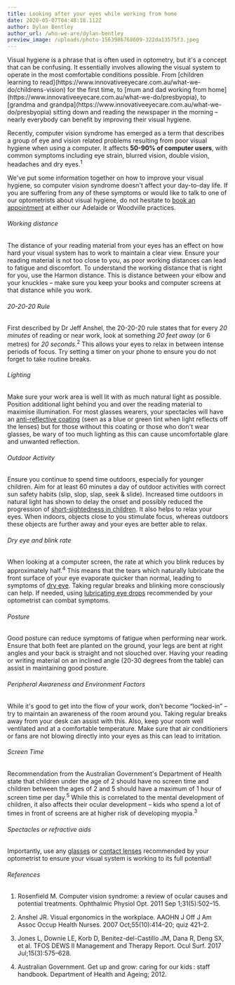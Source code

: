 ```yaml
---
title: Looking after your eyes while working from home
date: 2020-05-07T04:48:18.112Z
author: Dylan Bentley
author_url: /who-we-are/dylan-bentley
preview_image: /uploads/photo-1563986768609-322da13575f3.jpeg
---
```

<div><p>Visual hygiene is a phrase that is often used in optometry, but it's a concept that can be confusing. It essentially involves allowing the visual system to operate in the most comfortable conditions possible. From [children learning to read](https://www.innovativeeyecare.com.au/what-we-do/childrens-vision) for the first time, to [mum and dad working from home](https://www.innovativeeyecare.com.au/what-we-do/presbyopia), to [grandma and grandpa](https://www.innovativeeyecare.com.au/what-we-do/presbyopia) sitting down and reading the newspaper in the morning – nearly everybody can benefit by improving their visual hygiene.

Recently, computer vision syndrome has emerged as a term that describes a group of eye and vision related problems resulting from poor visual hygiene when using a computer. It affects <b>50-90% of computer users</b>, with common symptoms including eye strain, blurred vision, double vision, headaches and dry eyes.<sup>1</sup>

We've put some information together on how to improve your visual hygiene, so computer vision syndrome doesn't affect your day-to-day life. If you are suffering from any of these symptoms or would like to talk to one of our optometrists about visual hygiene, do not hesitate to [book an appointment](https://www.innovativeeyecare.com.au/contact) at either our Adelaide or Woodville practices.</p></div>

###### Working distance

The distance of your reading material from your eyes has an effect on how hard your visual system has to work to maintain a clear view. Ensure your reading material is not too close to you, as poor working distances can lead to fatigue and discomfort. To understand the working distance that is right for you, use the Harmon distance. This is distance between your elbow and your knuckles – make sure you keep your books and computer screens at that distance while you work.

###### 20-20-20 Rule

First described by Dr Jeff Anshel, the 20-20-20 rule states that for every <i>20 minutes</i> of reading or near work, look at something <i>20 feet away</i> (or 6 metres) for <i>20 seconds</i>.<sup>2</sup> This allows your eyes to relax in between intense periods of focus. Try setting a timer on your phone to ensure you do not forget to take routine breaks.

###### Lighting

Make sure your work area is well lit with as much natural light as possible. Position additional light behind you and over the reading material to maximise illumination. For most glasses wearers, your spectacles will have an [anti-reflective coating](https://www.innovativeeyecare.com.au/what-we-do/glasses) (seen as a blue or green tint when light reflects off the lenses) but for those without this coating or those who don't wear glasses, be wary of too much lighting as this can cause uncomfortable glare and unwanted reflection.

###### Outdoor Activity

Ensure you continue to spend time outdoors, especially for younger children. Aim for at least 60 minutes a day of outdoor activities with correct sun safety habits (slip, slop, slap, seek & slide). Increased time outdoors in natural light has shown to delay the onset and possibly reduced the progression of [short-sightedness in children](https://www.innovativeeyecare.com.au/what-we-do/myopia-control). It also helps to relax your eyes. When indoors, objects close to you stimulate focus, whereas outdoors these objects are further away and your eyes are better able to relax.

###### Dry eye and blink rate

When looking at a computer screen, the rate at which you blink reduces by approximately half.<sup>4</sup> This means that the tears which naturally lubricate the front surface of your eye evaporate quicker than normal, leading to symptoms of [dry eye](https://www.innovativeeyecare.com.au/what-we-do/dry-eye-disease). Taking regular breaks and blinking more consciously can help. If needed, using [lubricating eye drops](https://eyesolutions.com.au/) recommended by your optometrist can combat symptoms.

###### Posture

Good posture can reduce symptoms of fatigue when performing near work. Ensure that both feet are planted on the ground, your legs are bent at right angles and your back is straight and not slouched over. Having your reading or writing material on an inclined angle (20-30 degrees from the table) can assist in maintaining good posture.

###### Peripheral Awareness and Environment Factors

While it's good to get into the flow of your work, don’t become “locked-in” – try to maintain an awareness of the room around you. Taking regular breaks away from your desk can assist with this. Also, keep your room well ventilated and at a comfortable temperature. Make sure that air conditioners or fans are not blowing directly into your eyes as this can lead to irritation.

###### Screen Time

Recommendation from the Australian Government's Department of Health state that children under the age of 2 should have no screen time and children between the ages of 2 and 5 should have a maximum of 1 hour of screen time per day.<sup>5</sup> While this is correlated to the mental development of children, it also affects their ocular development – kids who spend a lot of times in front of screens are at higher risk of developing myopia.<sup>3</sup>

###### Spectacles or refractive aids

Importantly, use any [glasses](https://www.innovativeeyecare.com.au/what-we-do/glasses) or [contact lenses](https://www.innovativeeyecare.com.au/what-we-do/soft-contact-lenses) recommended by your optometrist to ensure your visual system is working to its full potential!

###### References

1. Rosenfield M. Computer vision syndrome: a review of ocular causes and potential treatments. Ophthalmic Physiol Opt. 2011 Sep 1;31(5):502–15.

2. Anshel JR. Visual ergonomics in the workplace. AAOHN J Off J Am Assoc Occup Health Nurses. 2007 Oct;55(10):414–20; quiz 421–2.

4. Jones L, Downie LE, Korb D, Benitez-del-Castillo JM, Dana R, Deng SX, et al. TFOS DEWS II Management and Therapy Report. Ocul Surf. 2017 Jul;15(3):575–628.

5. Australian Government. Get up and grow: caring for our kids : staff handbook. Department of Health and Ageing; 2012.